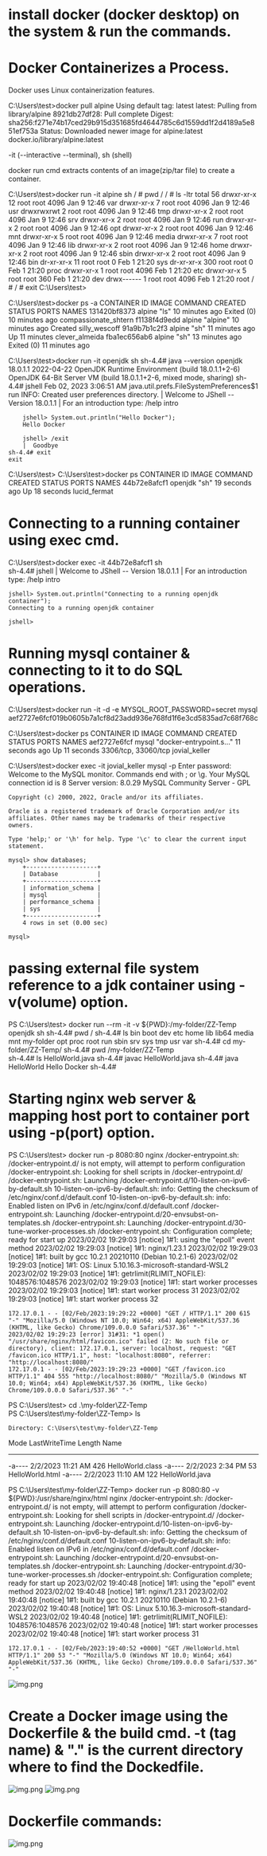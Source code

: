 # install docker (docker desktop) on the system & run the commands.

# Docker Containerizes a Process.
Docker uses Linux containerization features.

C:\Users\test>docker pull alpine
                Using default tag: latest
                latest: Pulling from library/alpine
                8921db27df28: Pull complete
                Digest: sha256:f271e74b17ced29b915d351685fd4644785c6d1559dd1f2d4189a5e851ef753a
                Status: Downloaded newer image for alpine:latest
                docker.io/library/alpine:latest

-it (--interactive --terminal), sh (shell)

docker run cmd extracts contents of an image(zip/tar file) to create a container.

C:\Users\test>docker run -it alpine sh
    / # pwd
    /
    / # ls -ltr
        total 56
        drwxr-xr-x   12 root     root          4096 Jan  9 12:46 var
        drwxr-xr-x    7 root     root          4096 Jan  9 12:46 usr
        drwxrwxrwt    2 root     root          4096 Jan  9 12:46 tmp
        drwxr-xr-x    2 root     root          4096 Jan  9 12:46 srv
        drwxr-xr-x    2 root     root          4096 Jan  9 12:46 run
        drwxr-xr-x    2 root     root          4096 Jan  9 12:46 opt
        drwxr-xr-x    2 root     root          4096 Jan  9 12:46 mnt
        drwxr-xr-x    5 root     root          4096 Jan  9 12:46 media
        drwxr-xr-x    7 root     root          4096 Jan  9 12:46 lib
        drwxr-xr-x    2 root     root          4096 Jan  9 12:46 home
        drwxr-xr-x    2 root     root          4096 Jan  9 12:46 sbin
        drwxr-xr-x    2 root     root          4096 Jan  9 12:46 bin
        dr-xr-xr-x   11 root     root             0 Feb  1 21:20 sys
        dr-xr-xr-x  300 root     root             0 Feb  1 21:20 proc
        drwxr-xr-x    1 root     root          4096 Feb  1 21:20 etc
        drwxr-xr-x    5 root     root           360 Feb  1 21:20 dev
        drwx------    1 root     root          4096 Feb  1 21:20 root
    / #
    / # exit
C:\Users\test>

C:\Users\test>docker ps -a
    CONTAINER ID   IMAGE    COMMAND     CREATED             STATUS                     PORTS    NAMES
    131420bf8373   alpine   "ls"        10 minutes ago      Exited (0) 10 minutes ago           compassionate_shtern
    f1138f4d9edd   alpine   "alpine"    10 minutes ago      Created                             silly_wescoff
    91a9b7b1c2f3   alpine   "sh"        11 minutes ago      Up 11 minutes                       clever_almeida
    fba1ec656ab6   alpine   "sh"        13 minutes ago      Exited (0) 11 minutes ago        

C:\Users\test>docker run -it openjdk sh
    sh-4.4# java --version
        openjdk 18.0.1.1 2022-04-22
        OpenJDK Runtime Environment (build 18.0.1.1+2-6)
        OpenJDK 64-Bit Server VM (build 18.0.1.1+2-6, mixed mode, sharing)
    sh-4.4# jshell
        Feb 02, 2023 3:06:51 AM java.util.prefs.FileSystemPreferences$1 run
        INFO: Created user preferences directory.
        |  Welcome to JShell -- Version 18.0.1.1
        |  For an introduction type: /help intro
        
        jshell> System.out.println("Hello Docker");
        Hello Docker
        
        jshell> /exit
        |  Goodbye
    sh-4.4# exit
    exit

C:\Users\test>
C:\Users\test>docker ps
    CONTAINER ID   IMAGE     COMMAND   CREATED          STATUS          PORTS     NAMES
    44b72e8afcf1   openjdk   "sh"      19 seconds ago   Up 18 seconds             lucid_fermat
    

# Connecting to a running container using exec cmd.
C:\Users\test>docker exec -it 44b72e8afcf1 sh    
    sh-4.4# jshell
    |  Welcome to JShell -- Version 18.0.1.1
    |  For an introduction type: /help intro
    
    jshell> System.out.println("Connecting to a running openjdk container");
    Connecting to a running openjdk container
    
    jshell>

# Running mysql container & connecting to it to do SQL operations.
C:\Users\test>docker run -it -d -e MYSQL_ROOT_PASSWORD=secret mysql
    aef2727e6fcf019b0605b7a1cf8d23add936e768fd1f6e3cd5835ad7c68f768c

C:\Users\test>docker ps
    CONTAINER ID   IMAGE     COMMAND                  CREATED          STATUS          PORTS                 NAMES
    aef2727e6fcf   mysql     "docker-entrypoint.s…"   11 seconds ago   Up 11 seconds   3306/tcp, 33060/tcp   jovial_keller

C:\Users\test>docker exec -it jovial_keller mysql -p
    Enter password:
    Welcome to the MySQL monitor.  Commands end with ; or \g.
    Your MySQL connection id is 8
    Server version: 8.0.29 MySQL Community Server - GPL
    
    Copyright (c) 2000, 2022, Oracle and/or its affiliates.
    
    Oracle is a registered trademark of Oracle Corporation and/or its
    affiliates. Other names may be trademarks of their respective
    owners.
    
    Type 'help;' or '\h' for help. Type '\c' to clear the current input statement.
    
    mysql> show databases;
        +--------------------+
        | Database           |
        +--------------------+
        | information_schema |
        | mysql              |
        | performance_schema |
        | sys                |
        +--------------------+
        4 rows in set (0.00 sec)
    
    mysql>

# passing external file system reference to a jdk container using -v(volume) option.
PS C:\Users\test> docker run --rm -it -v ${PWD}:/my-folder/ZZ-Temp openjdk sh
    sh-4.4# pwd
        /
    sh-4.4# ls
        bin  boot  dev  etc  home  lib  lib64  media  mnt  my-folder  opt  proc  root  run  sbin  srv  sys  tmp  usr  var
    sh-4.4# cd my-folder/ZZ-Temp/
    sh-4.4# pwd
        /my-folder/ZZ-Temp    
    sh-4.4# ls
        HelloWorld.java
    sh-4.4# javac HelloWorld.java
    sh-4.4# java HelloWorld
        Hello Docker
    sh-4.4#

# Starting nginx web server & mapping host port to container port using -p(port) option.
PS C:\Users\test> docker run -p 8080:80 nginx
    /docker-entrypoint.sh: /docker-entrypoint.d/ is not empty, will attempt to perform configuration
    /docker-entrypoint.sh: Looking for shell scripts in /docker-entrypoint.d/
    /docker-entrypoint.sh: Launching /docker-entrypoint.d/10-listen-on-ipv6-by-default.sh
    10-listen-on-ipv6-by-default.sh: info: Getting the checksum of /etc/nginx/conf.d/default.conf
    10-listen-on-ipv6-by-default.sh: info: Enabled listen on IPv6 in /etc/nginx/conf.d/default.conf
    /docker-entrypoint.sh: Launching /docker-entrypoint.d/20-envsubst-on-templates.sh
    /docker-entrypoint.sh: Launching /docker-entrypoint.d/30-tune-worker-processes.sh
    /docker-entrypoint.sh: Configuration complete; ready for start up
    2023/02/02 19:29:03 [notice] 1#1: using the "epoll" event method
    2023/02/02 19:29:03 [notice] 1#1: nginx/1.23.1
    2023/02/02 19:29:03 [notice] 1#1: built by gcc 10.2.1 20210110 (Debian 10.2.1-6)
    2023/02/02 19:29:03 [notice] 1#1: OS: Linux 5.10.16.3-microsoft-standard-WSL2
    2023/02/02 19:29:03 [notice] 1#1: getrlimit(RLIMIT_NOFILE): 1048576:1048576
    2023/02/02 19:29:03 [notice] 1#1: start worker processes
    2023/02/02 19:29:03 [notice] 1#1: start worker process 31
    2023/02/02 19:29:03 [notice] 1#1: start worker process 32

    172.17.0.1 - - [02/Feb/2023:19:29:22 +0000] "GET / HTTP/1.1" 200 615 "-" "Mozilla/5.0 (Windows NT 10.0; Win64; x64) AppleWebKit/537.36 (KHTML, like Gecko) Chrome/109.0.0.0 Safari/537.36" "-"
    2023/02/02 19:29:23 [error] 31#31: *1 open() "/usr/share/nginx/html/favicon.ico" failed (2: No such file or directory), client: 172.17.0.1, server: localhost, request: "GET /favicon.ico HTTP/1.1", host: "localhost:8080", referrer: "http://localhost:8080/"
    172.17.0.1 - - [02/Feb/2023:19:29:23 +0000] "GET /favicon.ico HTTP/1.1" 404 555 "http://localhost:8080/" "Mozilla/5.0 (Windows NT 10.0; Win64; x64) AppleWebKit/537.36 (KHTML, like Gecko) Chrome/109.0.0.0 Safari/537.36" "-"

PS C:\Users\test> cd .\my-folder\ZZ-Temp\
PS C:\Users\test\my-folder\ZZ-Temp> ls


    Directory: C:\Users\test\my-folder\ZZ-Temp


Mode                 LastWriteTime         Length Name
----                 -------------         ------ ----
-a----          2/2/2023  11:21 AM            426 HelloWorld.class
-a----          2/2/2023   2:34 PM             53 HelloWorld.html
-a----          2/2/2023  11:10 AM            122 HelloWorld.java


PS C:\Users\test\my-folder\ZZ-Temp> docker run -p 8080:80 -v ${PWD}:/usr/share/nginx/html nginx
    /docker-entrypoint.sh: /docker-entrypoint.d/ is not empty, will attempt to perform configuration
    /docker-entrypoint.sh: Looking for shell scripts in /docker-entrypoint.d/
    /docker-entrypoint.sh: Launching /docker-entrypoint.d/10-listen-on-ipv6-by-default.sh
    10-listen-on-ipv6-by-default.sh: info: Getting the checksum of /etc/nginx/conf.d/default.conf
    10-listen-on-ipv6-by-default.sh: info: Enabled listen on IPv6 in /etc/nginx/conf.d/default.conf
    /docker-entrypoint.sh: Launching /docker-entrypoint.d/20-envsubst-on-templates.sh
    /docker-entrypoint.sh: Launching /docker-entrypoint.d/30-tune-worker-processes.sh
    /docker-entrypoint.sh: Configuration complete; ready for start up
    2023/02/02 19:40:48 [notice] 1#1: using the "epoll" event method
    2023/02/02 19:40:48 [notice] 1#1: nginx/1.23.1
    2023/02/02 19:40:48 [notice] 1#1: built by gcc 10.2.1 20210110 (Debian 10.2.1-6)
    2023/02/02 19:40:48 [notice] 1#1: OS: Linux 5.10.16.3-microsoft-standard-WSL2
    2023/02/02 19:40:48 [notice] 1#1: getrlimit(RLIMIT_NOFILE): 1048576:1048576
    2023/02/02 19:40:48 [notice] 1#1: start worker processes
    2023/02/02 19:40:48 [notice] 1#1: start worker process 31
    
    172.17.0.1 - - [02/Feb/2023:19:40:52 +0000] "GET /HelloWorld.html HTTP/1.1" 200 53 "-" "Mozilla/5.0 (Windows NT 10.0; Win64; x64) AppleWebKit/537.36 (KHTML, like Gecko) Chrome/109.0.0.0 Safari/537.36" "-"

![img.png](Z-Imgs/img.png)

# Create a Docker image using the Dockerfile & the build cmd. -t (tag name) & "." is the current directory where to find the Dockedfile. 
![img.png](Z-Imgs/img1.png)
![img.png](Z-Imgs/img2.png)


# Dockerfile commands:
![img.png](Z-Imgs/img3.png)


